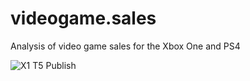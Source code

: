 # videogame.sales

Analysis of video game sales for the Xbox One and PS4

![X1 T5 Publish](https://github.com/nickflacko/videogame.sales/assets/25598190/1e01f853-3fdc-4a69-bf3a-c513ec810215)
